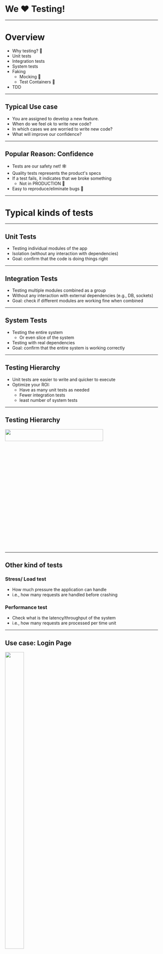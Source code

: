 # We ❤️ Testing!

---

# Overview
- Why testing? 🧪
- Unit tests
- Integration tests
- System tests
- Faking
    - Mocking 🤥
    - Test Containers 🐳
- TDD

---

## Typical Use case

- You are assigned to develop a new feature.
- When do we feel ok to write new code?
- In which cases we are worried to write new code?
- What will improve our confidence? <!-- .element: class="fragment" -->

----

## Popular Reason: Confidence

- Tests are our safety net! 🕸
- Quality tests represents the product's specs
- If a test fails, it indicates that we broke something
  - Not in PRODUCTION 🎉
- Easy to reproduce/eliminate bugs 🐞

---

# Typical kinds of tests

----

## Unit Tests

- Testing individual modules of the app
- Isolation (without any interaction with dependencies)
- Goal: confirm that the code is doing things right 

----

## Integration Tests

- Testing multiple modules combined as a group
- Without any interaction with external dependencies (e.g., DB, sockets)
- Goal: check if different modules are working fine when combined

----

## System Tests

- Testing the entire system
  - Or even slice of the system
- Testing with real dependencies
- Goal: confirm that the entire system is working correctly

----

## Testing Hierarchy 
- Unit tests are easier to write and quicker to execute
- Optimize your ROI: 
  - Have as many unit tests as needed
  - Fewer integration tests
  - least number of system tests

----

## Testing Hierarchy 

<img src="https://cdn.softwaretestinghelp.com/wp-content/qa/uploads/2016/12/image-result-for-unit-testing-vs-functional-testin.png" height=10% width=80%>

----

## Other kind of tests

### Stress/ Load test
- How much pressure the application can handle
- i.e., how many requests are handled before crashing

### Performance test
- Check what is the latency/throughput of the system
- i.e., how many requests are processed per time unit

---

## Use case: Login Page
<img src="https://cdn1.vectorstock.com/i/1000x1000/41/40/orange-user-login-page-vector-5144140.jpg" height=50% width=35% >

----

## Components
- Username
- Password
- Login button

----

## Unit Tests
- Field length: username and password fields <!-- .element: class="fragment" -->
- Input values should be valid <!-- .element: class="fragment" -->
- Login button should be enabled only after valid values <!-- .element: class="fragment" -->

----

## Integration Tests
- User sees welcome message after entering valid values and clicking the button <!-- .element: class="fragment" -->
- User is navigated to the welcome page after valid entry and clicking the button <!-- .element: class="fragment" -->

---

# Mocks & Faking
## or: fake it until you make it!

----

## Why faking?

- Often, our code is dependent on external units
  - For example: DB connection, sockets, files etc.
- Our code should be loosly coupled with dependecies
- Otherwise, tests are expensive and time consuming:
  - Create a new DB instance for each test 👿
  - Wait for a scheduler to tick 👿
  - Many more examples

----

# How do we fake? <!-- .element: style="-webkit-text-stroke: 2px black" -->
<!-- .slide: data-background-image="https://media.giphy.com/media/OqAeQrGmU7lS6tENnQ/giphy.gif" -->

----

```scala
class WeatherService {
  val client = WeatherClient.createClient()

  def getForecast() = client.getForecast()
}

def forecastToEmoji(ws: WeatherService) = {
   ws.getForecast() match {
    case Sunny  => "☀️"
    case Cloudy => "⛅️"
    case Rainy  => "🌧"
    case Storm  => "🌪"
  }
}

```

----

## Inject Dependencies

```scala
trait WeatherService {
  def getForecast(): Forecast
}
```

```scala[|2|4-7]
object WeatherServiceLive extends WeatherService {
  val client = WeatherClient.createClient()

  def getForecast() = {
    client.getForecast()
  }
}
```

----

```scala
class WeatherServiceMock(f: Forecast) 
  extends WeatherService {
    def getForecast() = f
}
```

```scala
def forecastToEmoji(ws: WeatherService) = {
   ws.getForecast() match {
    case Sunny  => "☀️"
    case Cloudy => "⛅️"
    case Rainy  => "🌧"
    case Storm  => "🌪"
  }
}

```

---

# Test Containers 🐳

----


## Test Containers

- Mocking is a popular techinque over the last decades
- However, sometimes the code behaves differently 
  - Real DB vs. in-memory mock
  - Elimination of network behavior
- Sometimes we have to artifically inject dependencies
  - Affects our API

----

## What are test containers
- Library for running Docker containers for testing
- Instead of mocking - use real dependencies
  - wrapped in a container!
  - i.e., ElasticSearch, Kafka, MySQL, WebDriver 
  - or even your own custom container

----

## Test Containers: Pros and cons
- ✅ Pros: 
  - API is not changed
  - Same code in production and test environments
- ❌ Cons: 
  - Cannot be applied to all dependencies
  - Another layer in our code base  

---

# We ❤️ TDD

----

## 3 Steps of TDD

<img class="fragment" src="https://miro.medium.com/max/700/1*pP8Ks6tlt718jJg3fqrtvw.jpeg">

----

## Write a test <!-- .element: style="color: red" -->
- Test should be written according to: 
  - Documentation
  - Spec
  - Product requirements
- Tests should be clear enough (as discussed earlier)

----

## Test fail <!-- .element: style="color: red" -->
- Test is going to fail and is this OK 
  - Because no implementation supports the test
- The purpose of this step is to run tests before we do something 

----

## Write code <!-- .element: style="color: green" -->
- Write just the coded needed to make the test passed 
- If the output is a `2`, you can return the number `2` 
  - If it is the expected result...

----

## Refactor <!-- .element: style="color: cornflowerblue" -->
- Update code to provide a general solution 
- Now it is the time for optimizations

----

## Pros/Cons?

- Pros 😎
  - Tests are more accurate 
  - Tests have higher coverage
  - Code is always testable
  - Test is not affected by the implementation
  - Encourages loose coupling between components

- Cons 👿
  - Cannot "skip" test phase
  - More complicated to do

---

## How to Unit Test?
- Unit tests differ from other kinds of tests
- They must be *F.I.R.S.T*
  - Fast
  - Independent
  - Repeatable
  - Self-describing
  - Timely

----

## Fast
  - Each test should take milliseconds to run
  - No network/DB connections
  - Thousands of tests
  - Mock external components

----

## Independent
  - Tests should NEVER depend on each other.
  - They can be executed in any order.

----

## Repeatable
  - Tests should run the same in any environment.
  - Must not depend on external factors.

----

## Self Describing
  - Each test returns a boolean result (pass or fail).
  - Developer should never examine output in order to understand if test worked.
  - Failing test output shoud be concise and clear.

----

## Timely
- Write unit tests before the code.
- Writing tests for an already written code is boring.

---

# Exercise
<!-- .slide: data-background-image="https://media.giphy.com/media/mb8QpqfFX4CtO/giphy.gif" -->

----

## Prerequisites

Run the `name-cleaner` container: 
```bash
  docker run \
    --rm \
    --name dap-name-cleaner \
    -p 8080:8080 \
    gcr.io/dev-collection/dap-name-cleaner:0.1.6
```

Send HTTP request:
```sh
curl -v localhost:8080/clean \
-H "Content-Type: application/json" \
-d '{
      "names" : [
        { "raw": "Juan Q. Xavier Velasquez y Garcia jr" }
      ], "dsId" : 1 
    }'
```

----

## Welcome Our Users

- Recieve a raw name from the user
- Send the name to name cleaning service
  - If prefix is `Dr`: `"hello Doctor ${name}"`
  - If prefix is `Lord`: `"Wow!! Royal ${name}"`
  - If suffix is `Jr`: `"${name} is a junior"`
  - Otherwise: `"${name} is a common person"`


----

### Test your function
  - Write proper unit tests
  - 1st round: mock the usage of name-cleaner
  - 2nd round: Use name-cleaner test container  
  - What are the pros/cons of both approaches?


  